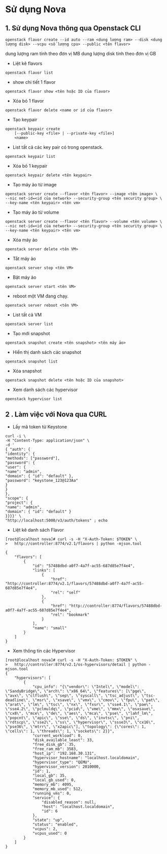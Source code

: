 
# Sử dụng Nova

##  1. Sử dụng Nova thông qua Openstack CLI


`openstack flavor create --id auto --ram <dung lượng ram> --disk <dung lượng disk> --vcpu <số lượng cpu> --public <tên flavor>`

dung lượng ram tính theo đơn vị MB dung lượng disk tính theo đơn vị GB

-   Liệt kê flavors

`openstack flavor list`

-   show chi tiết 1 flavor

`openstack flavor show <tên hoặc ID của flavor>`

-   Xóa bỏ 1 flavor

`openstack flavor delete <name or id của flavor>`

-   Tạo keypair
```
openstack keypair create
    [--public-key <file> | --private-key <file>]
    <name>
```
-   List tất cả các key pair có trong openstack.

`openstack keypair list`

-   Xóa bỏ 1 keypair

`openstack keypair delete <tên keypair>`

-   Tạo máy ảo từ image
```
openstack server create --flavor <tên flavor> --image <tên image> \
--nic net-id=<id của network> --security-group <tên security group> \
--key-name <tên keypair> <tên vm>
```
-   Tạo máy ảo từ volume
```
openstack server create --flavor <tên flavor> --volume <tên volume> \
--nic net-id=<id của network> --security-group <tên security group> \
--key-name <tên keypair> <tên vm>
```
-   Xóa máy ảo

`openstack server delete <tên VM>`

-   Tắt máy ảo

`openstack server stop <tên VM>`

-   Bật máy ảo

`openstack server start <tên VM>`

-   reboot một VM đang chạy.

`openstack server reboot <tên VM>`

-   List tất cả VM

`openstack server list`

-   Tạo mới snapshot

`openstack snapshot create <tên snapshot> <tên máy ảo>`

-   Hiển thị danh sách các snapshot

`openstack snapshot list`

-   Xóa snapshot

`openstack snapshot delete <tên hoặc ID của snapshot>`

-   Xem danh sách các hypervisor

`openstack hypervisor list`


## 2 . Làm việc với Nova qua CURL 

- Lấy mã token từ Keystone
```
curl -i \
-H "Content-Type: application/json" \
-d '
{ "auth": {
"identity": {
"methods": ["password"],
"password": {
"user": {
"name": "admin",
"domain": { "id": "default" },
"password": "keystone_123@123Aa"
}
}
},
"scope": {
"project": {
"name": "admin",
"domain": { "id": "default" }
}}}}' \
"http://localhost:5000/v3/auth/tokens" ; echo
```

-  Liệt kê danh sách Flavor
```
[root@localhost nova]# curl -s -H "X-Auth-Token: $TOKEN" \
>   http://controller:8774/v2.1/flavors | python -mjson.tool

{
    "flavors": [
        {
            "id": "57488dbd-a0f7-4a7f-ac55-687d85e7f4e4",
            "links": [
                {
                    "href": "http://controller:8774/v2.1/flavors/57488dbd-a0f7-4a7f-ac55-687d85e7f4e4",
                    "rel": "self"
                },
                {
                    "href": "http://controller:8774/flavors/57488dbd-a0f7-4a7f-ac55-687d85e7f4e4",
                    "rel": "bookmark"
                }
            ],
            "name": "small"
        }
    ]
}
```

- Xem thông tin các Hypervisor
```
[root@localhost nova]# curl -s -H "X-Auth-Token: $TOKEN" \
>   http://controller:8774/v2.1/os-hypervisors/detail | python -mjson.tool
{
    "hypervisors": [
        {
            "cpu_info": "{\"vendor\": \"Intel\", \"model\": \"SandyBridge\", \"arch\": \"x86_64\", \"features\": [\"pge\", \"avx\", \"clflush\", \"sep\", \"syscall\", \"tsc_adjust\", \"tsc-deadline\", \"msr\", \"xsave\", \"vmx\", \"cmov\", \"fpu\", \"pat\", \"arat\", \"lm\", \"tsc\", \"nx\", \"fxsr\", \"sse4.1\", \"pae\", \"sse4.2\", \"pclmuldq\", \"pcid\", \"vme\", \"mmx\", \"osxsave\", \"cx8\", \"mce\", \"de\", \"aes\", \"mca\", \"pse\", \"lahf_lm\", \"popcnt\", \"apic\", \"sse\", \"ds\", \"invtsc\", \"pni\", \"rdtscp\", \"sse2\", \"ss\", \"hypervisor\", \"ssse3\", \"cx16\", \"pse36\", \"mtrr\", \"x2apic\"], \"topology\": {\"cores\": 1, \"cells\": 1, \"threads\": 1, \"sockets\": 2}}",
            "current_workload": 0,
            "disk_available_least": 33,
            "free_disk_gb": 35,
            "free_ram_mb": 3583,
            "host_ip": "192.168.30.131",
            "hypervisor_hostname": "localhost.localdomain",
            "hypervisor_type": "QEMU",
            "hypervisor_version": 2010000,
            "id": 1,
            "local_gb": 35,
            "local_gb_used": 0,
            "memory_mb": 4095,
            "memory_mb_used": 512,
            "running_vms": 0,
            "service": {
                "disabled_reason": null,
                "host": "localhost.localdomain",
                "id": 6
            },
            "state": "up",
            "status": "enabled",
            "vcpus": 2,
            "vcpus_used": 0
        }
    ]
}
```
